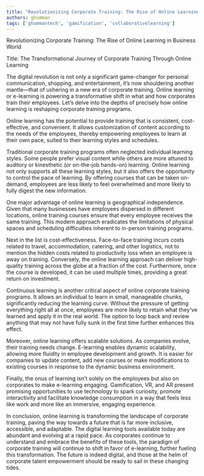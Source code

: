 ```yaml
---
title: "Revolutionizing Corporate Training: The Rise of Online Learning in Business World"  # Wrap the title in double quotes
authors: ghumman
tags: ['ghummantech', 'gamification', 'collaborativelearning']
---
```


Revolutionizing Corporate Training: The Rise of Online Learning in Business World
<!-- truncate -->

Title: The Transformational Journey of Corporate Training Through Online Learning

The digital revolution is not only a significant game-changer for personal communication, shopping, and entertainment, it’s now shouldering another mantle—that of ushering in a new era of corporate training. Online learning or e-learning is powering a transformative shift in what and how corporates train their employees. Let’s delve into the depths of precisely how online learning is reshaping corporate training programs.

Online learning has the potential to provide training that is consistent, cost-effective, and convenient. It allows customization of content according to the needs of the employees, thereby empowering employees to learn at their own pace, suited to their learning styles and schedules. 

Traditional corporate training programs often neglected individual learning styles. Some people prefer visual content while others are more attuned to auditory or kinesthetic (or on-the-job hands-on) learning. Online learning not only supports all these learning styles, but it also offers the opportunity to control the pace of learning. By offering courses that can be taken on-demand, employees are less likely to feel overwhelmed and more likely to fully digest the new information.

One major advantage of online learning is geographical independence. Given that many businesses have employees dispersed in different locations, online training courses ensure that every employee receives the same training. This modern approach eradicates the limitations of physical spaces and scheduling difficulties inherent to in-person training programs.

Next in the list is cost-effectiveness. Face-to-face training incurs costs related to travel, accommodation, catering, and other logistics, not to mention the hidden costs related to productivity loss when an employee is away on training. Conversely, the online learning approach can deliver high-quality training across the globe at a fraction of the cost. Furthermore, once the course is developed, it can be used multiple times, providing a great return on investment.

Continuous learning is another critical aspect of online corporate training programs. It allows an individual to learn in small, manageable chunks, significantly reducing the learning curve. Without the pressure of getting everything right all at once, employees are more likely to retain what they've learned and apply it in the real world. The option to loop back and review anything that may not have fully sunk in the first time further enhances this effect.

Moreover, online learning offers scalable solutions. As companies evolve, their training needs change. E-learning enables dynamic scalability, allowing more fluidity in employee development and growth. It is easier for companies to update content, add new courses or make modifications to existing courses in response to the dynamic business environment. 

Finally, the onus of learning isn’t solely on the employees but also on corporates to make e-learning engaging. Gamification, VR, and AR present promising opportunities to use technology to spark curiosity, promote interactivity and facilitate knowledge consumption in a way that feels less like work and more like an immersive, engaging experience.

In conclusion, online learning is transforming the landscape of corporate training, paving the way towards a future that is far more inclusive, accessible, and adaptable. The digital learning tools available today are abundant and evolving at a rapid pace. As corporates continue to understand and embrace the benefits of these tools, the paradigm of corporate training will continue to shift in favor of e-learning, further fueling this transformation. The future is indeed digital, and those at the helm of corporate talent empowerment should be ready to sail in these changing tides.

